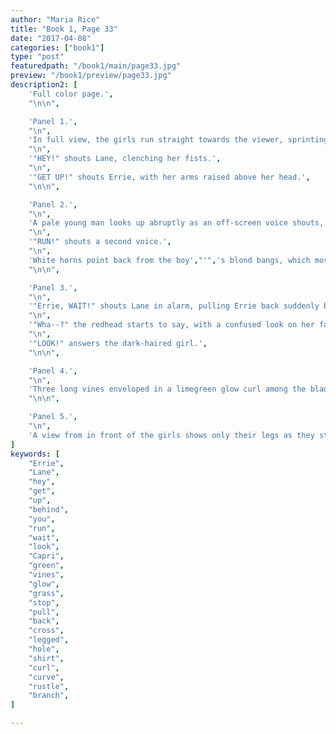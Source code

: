 ```yaml
---
author: "Maria Rice"
title: "Book 1, Page 33"
date: "2017-04-08"
categories: ["book1"]
type: "post"
featuredpath: "/book1/main/page33.jpg"
preview: "/book1/preview/page33.jpg"
description2: [
    'Full color page.',
    "\n\n",

    'Panel 1.',
    "\n",
    'In full view, the girls run straight towards the viewer, sprinting across the grass in their wet clothes.',
    "\n",
    '"HEY!" shouts Lane, clenching her fists.',
    "\n",
    '"GET UP!" shouts Errie, with her arms raised above her head.',
    "\n\n",

    'Panel 2.',
    "\n",
    'A pale young man looks up abruptly as an off-screen voice shouts, "Behind you!"',
    "\n",
    '"RUN!" shouts a second voice.',
    "\n",
    'White horns point back from the boy',"'",'s blond bangs, which mostly swoop to his left from a part on his right temple. He wears a white loose-fitting shirt with a collar and he is only visible from the shoulders and up.',
    "\n\n",

    'Panel 3.',
    "\n",
    '"Errie, WAIT!" shouts Lane in alarm, pulling Errie back suddenly by her arm and shoulder.',
    "\n",
    '"Wha--?" the redhead starts to say, with a confused look on her face.',
    "\n",
    '"LOOK!" answers the dark-haired girl.',
    "\n\n",

    'Panel 4.',
    "\n",
    'Three long vines enveloped in a limegreen glow curl among the blades of grass amid loud rustling. The longest of these vines curves first to the right and then to the left, then right again, until it nearly reaches the edge of the clearing in the background, where the grass stops and bushes and trunks grow, blocking the sunlight so that it appears pitch dark behind them.',
    "\n\n",

    'Panel 5.',
    "\n",
    'A view from in front of the girls shows only their legs as they stand in the background on the right side of the panel, cut off by the panel border. In the foreground and on the left side of the panel, only the bottom half of a person sitting cross-legged is visible, from the shoulders down. His back faces the viewer and he wears a white loose-fitting shirt with sleeves rolled up near his elbow. Only his right leg, clothed in brown pants, can be seen over the vines protruding from a hole in the back of his shirt. The hole itself is pitch black and a large variety of vines emerge from it, most like tentacles from a squid, some like tree branches. One of the latter and a few of the former extend towards the viewer, as the rustling continues. The limegreen glow shines brightly around the sitting figure and the vines.',
]
keywords: [
    "Errie", 
    "Lane",
    "hey",
    "get",
    "up",
    "behind",
    "you",
    "run",
    "wait",
    "look",
    "Capri",
    "green",
    "vines",
    "glow",
    "grass",
    "stop",
    "pull",
    "back",
    "cross",
    "legged",
    "hole",
    "shirt",
    "curl",
    "curve",
    "rustle",
    "branch",
]

---
```


